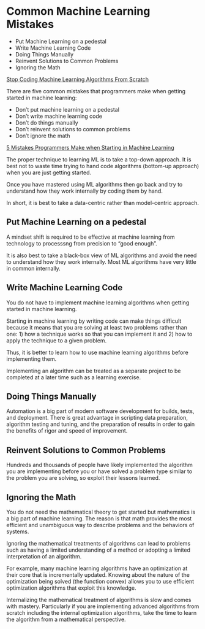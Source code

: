 # Common Machine Learning Mistakes

<!-- MarkdownTOC -->

- Put Machine Learning on a pedestal
- Write Machine Learning Code
- Doing Things Manually
- Reinvent Solutions to Common Problems
- Ignoring the Math

<!-- /MarkdownTOC -->

[Stop Coding Machine Learning Algorithms From Scratch](https://machinelearningmastery.com/dont-implement-machine-learning-algorithms/)

There are five common mistakes that programmers make when getting started in machine learning:

- Don’t put machine learning on a pedestal
- Don’t write machine learning code
- Don’t do things manually
- Don’t reinvent solutions to common problems
- Don’t ignore the math

[5 Mistakes Programmers Make when Starting in Machine Learning](https://machinelearningmastery.com/mistakes-programmers-make-when-starting-in-machine-learning/)

The proper technique to learning ML is to take a top-down approach. It is best not to waste time trying to hand code algorithms (bottom-up approach) when you are just getting started. 

Once you have mastered using ML algorithms then go back and try to understand how they work internally by coding them by hand. 

In short, it is best to take a data-centric rather than model-centric approach. 


## Put Machine Learning on a pedestal

A mindset shift is required to be effective at machine learning from technology to processsng from precision to “good enough”.

It is also best to take a black-box view of ML algorithms and avoid the need to understand how they work internally. Most ML algorithms have very little in common internally. 


## Write Machine Learning Code

You do not have to implement machine learning algorithms when getting started in machine learning.

Starting in machine learning by writing code can make things difficult because it means that you are solving at least two problems rather than one: 1) how a technique works so that you can implement it and 2) how to apply the technique to a given problem.

Thus, it is better to learn how to use machine learning algorithms before implementing them.

Implementing an algorithm can be treated as a separate project to be completed at a later time such as a learning exercise. 

## Doing Things Manually

Automation is a big part of modern software development for builds, tests, and deployment. There is great advantage in scripting data preparation, algorithm testing and tuning, and the preparation of results in order to gain the benefits of rigor and speed of improvement.

## Reinvent Solutions to Common Problems

Hundreds and thousands of people have likely implemented the algorithm you are implementing before you or have solved a problem type similar to the problem you are solving, so exploit their lessons learned.

## Ignoring the Math

You do not need the mathematical theory to get started but mathematics is a big part of machine learning. The reason is that math provides the most efficient and unambiguous way to describe problems and the behaviors of systems.

Ignoring the mathematical treatments of algorithms can lead to problems such as having a limited understanding of a method or adopting a limited interpretation of an algorithm. 

For example, many machine learning algorithms have an optimization at their core that is incrementally updated. Knowing about the nature of the optimization being solved (the function convex) allows you to use efficient optimization algorithms that exploit this knowledge.

Internalizing the mathematical treatment of algorithms is slow and comes with mastery. Particularly if you are implementing advanced algorithms from scratch including the internal optimization algorithms, take the time to learn the algorithm from a mathematical perspective.


